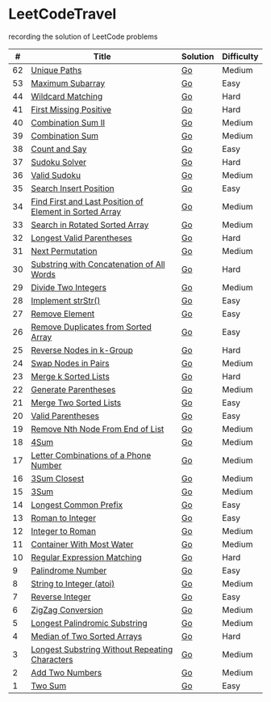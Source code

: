 LeetCodeTravel
========

recording the solution of LeetCode problems

| # | Title | Solution | Difficulty |
|---| ----- | -------- | ---------- |
|62|[Unique Paths](https://leetcode.com/problems/unique-paths/description/) | [Go](./algorithms/62.Unique_Paths/main.go)|Medium|
|53|[Maximum Subarray](https://leetcode.com/problems/maximum-subarray/description/) | [Go](./algorithms/53.Maximum_Subarray/main.go)|Easy|
|44|[Wildcard Matching](https://leetcode.com/problems/wildcard-matching/description/) | [Go](./algorithms/44.Wildcard_Matching/main.go)|Hard|
|41|[First Missing Positive](https://leetcode.com/problems/first-missing-positive/description/) | [Go](./algorithms/41.First_Missing_Positive/main.go)|Hard|
|40|[Combination Sum II](https://leetcode.com/problems/combination-sum-ii/description/) | [Go](./algorithms/40.Combination_Sum_II/main.go)|Medium|
|39|[Combination Sum](https://leetcode.com/problems/combination-sum/description/) | [Go](./algorithms/39.Combination_Sum/main.go)|Medium|
|38|[Count and Say](https://leetcode.com/problems/count-and-say/description/) | [Go](./algorithms/38.Count_and_Say/main.go)|Easy|
|37|[Sudoku Solver](https://leetcode.com/problems/sudoku-solver/description/) | [Go](./algorithms/37.Sudoku_Solver/main.go)|Hard|
|36|[Valid Sudoku](https://leetcode.com/problems/valid-sudoku/description/) | [Go](./algorithms/36.Valid_Sudoku/main.go)|Medium|
|35|[Search Insert Position](https://leetcode.com/problems/search-insert-position/description/) | [Go](./algorithms/35.Search_Insert_Position/main.go)|Easy|
|34|[Find First and Last Position of Element in Sorted Array](https://leetcode.com/problems/find-first-and-last-position-of-element-in-sorted-array/description/) | [Go](./algorithms/34.Find_First_and_Last_Position_of_Element_in_Sorted_Array/main.go)|Medium|
|33|[Search in Rotated Sorted Array](https://leetcode.com/problems/search-in-rotated-sorted-array/description/) | [Go](./algorithms/33.Search_in_Rotated_Sorted_Array/main.go)|Medium|
|32|[Longest Valid Parentheses](https://leetcode.com/problems/longest-valid-parentheses/description/) | [Go](./algorithms/32.Longest_Valid_Parentheses/main.go)|Hard|
|31|[Next Permutation](https://leetcode.com/problems/next-permutation/description/) | [Go](./algorithms/31.Next_Permutation/main.go)|Medium|
|30|[Substring with Concatenation of All Words](https://leetcode.com/problems/substring-with-concatenation-of-all-words/description/) | [Go](./algorithms/30.Substring_with_Concatenation_of_All_Words/main.go)|Hard|
|29|[Divide Two Integers](https://leetcode.com/problems/divide-two-integers/description/) | [Go](./algorithms/29.Divide_Two_Integers/main.go)|Medium|
|28|[Implement strStr()](https://leetcode.com/problems/implement-strstr/description/) | [Go](./algorithms/28.Implement_strStr()/main.go)|Easy|
|27|[Remove Element](https://leetcode.com/problems/remove-element/description/) | [Go](./algorithms/27.Remove_Element/main.go)|Easy|
|26|[Remove Duplicates from Sorted Array](https://leetcode.com/problems/remove-duplicates-from-sorted-array/description/) | [Go](./algorithms/26.Remove_Duplicates_from_Sorted_Array/main.go)|Easy|
|25|[Reverse Nodes in k-Group](https://leetcode.com/problems/reverse-nodes-in-k-group/description/) | [Go](./algorithms/25.Reverse_Nodes_in_k-Group/main.go)|Hard|
|24|[Swap Nodes in Pairs](https://leetcode.com/problems/swap-nodes-in-pairs/description/) | [Go](./algorithms/24.Swap_Nodes_in_Pairs/main.go)|Medium|
|23|[Merge k Sorted Lists](https://leetcode.com/problems/merge-k-sorted-lists/description/) | [Go](./algorithms/23.Merge_k_Sorted_Lists/main.go)|Hard|
|22|[Generate Parentheses](https://leetcode.com/problems/generate-parentheses/description/) | [Go](./algorithms/22.Generate_Parentheses/main.go)|Medium|
|21|[Merge Two Sorted Lists](https://leetcode.com/problems/merge-two-sorted-lists/description/) | [Go](./algorithms/21.Merge_Two_Sorted_Lists/main.go)|Easy|
|20|[Valid Parentheses](https://leetcode.com/problems/valid-parentheses/description/) | [Go](./algorithms/20.Valid_Parentheses/main.go)|Easy|
|19|[Remove Nth Node From End of List](https://leetcode.com/problems/remove-nth-node-from-end-of-list/description/) | [Go](./algorithms/19.Remove_Nth_Node_From_End_of_List/main.go)|Medium|
|18|[4Sum](https://leetcode.com/problems/4sum/description/) | [Go](./algorithms/18.4Sum/main.go)|Medium|
|17|[Letter Combinations of a Phone Number](https://leetcode.com/problems/letter-combinations-of-a-phone-number/description/) | [Go](./algorithms/17.Letter_Combinations_of_a_Phone_Number/main.go)|Medium|
|16|[3Sum Closest](https://leetcode.com/problems/3sum-closest/description/) | [Go](./algorithms/16.3Sum_Closest/main.go)|Medium|
|15|[3Sum](https://leetcode.com/problems/3sum/description/) | [Go](./algorithms/15.3Sum/main.go)|Medium|
|14|[Longest Common Prefix](https://leetcode.com/problems/longest-common-prefix/description/) | [Go](./algorithms/14.Longest_Common_Prefix/main.go)|Easy|
|13|[Roman to Integer](https://leetcode.com/problems/roman-to-integer/description/) | [Go](./algorithms/13.Roman_to_Integer/main.go)|Easy|
|12|[Integer to Roman](https://leetcode.com/problems/integer-to-roman/description/) | [Go](./algorithms/12.Integer_to_Roman/main.go)|Medium|
|11|[Container With Most Water](https://leetcode.com/problems/container-with-most-water/description/) | [Go](./algorithms/11.Container_With_Most_Water/main.go)|Medium|
|10|[Regular Expression Matching](https://leetcode.com/problems/regular-expression-matching/description/) | [Go](./algorithms/10.Regular_Expression_Matching/main.go)|Hard|
|9|[Palindrome Number](https://leetcode.com/problems/palindrome-number/description/) | [Go](./algorithms/9.Palindrome_Number/main.go)|Easy|
|8|[String to Integer (atoi)](https://leetcode.com/problems/string-to-integer-atoi/description/) | [Go](./algorithms/8.String_to_Integer_(atoi)/main.go)|Medium|
|7|[Reverse Integer](https://leetcode.com/problems/reverse-integer/description/) | [Go](./algorithms/7.Reverse_Integer/main.go)|Easy|
|6|[ZigZag Conversion](https://leetcode.com/problems/zigzag-conversion/description/) | [Go](./algorithms/6.ZigZag_Conversion/main.go)|Medium|
|5|[Longest Palindromic Substring](https://leetcode.com/problems/longest-palindromic-substring/description/) | [Go](./algorithms/5.Longest_Palindromic_Substring/main.go)|Medium|
|4|[Median of Two Sorted Arrays](https://leetcode.com/problems/median-of-two-sorted-arrays/description/) | [Go](./algorithms/4.Median_of_Two_Sorted_Arrays/main.go)|Hard|
|3|[Longest Substring Without Repeating Characters](https://leetcode.com/problems/longest-substring-without-repeating-characters/description/) | [Go](./algorithms/3.Longest_Substring_Without_Repeating_Characters/main.go)|Medium|
|2|[Add Two Numbers](https://leetcode.com/problems/add-two-numbers/description/) | [Go](./algorithms/2.Add_Two_Numbers/main.go)|Medium|
|1|[Two Sum](https://leetcode.com/problems/two-sum/description/) | [Go](./algorithms/1.Two_Sum/main.go)|Easy|